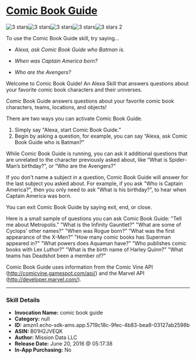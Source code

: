# [Comic Book Guide](http://alexa.amazon.com/#skills/amzn1.echo-sdk-ams.app.5719c18c-9fec-4b83-bea8-03127ab2598b)
![3 stars](../../images/ic_star_black_18dp_1x.png)![3 stars](../../images/ic_star_black_18dp_1x.png)![3 stars](../../images/ic_star_black_18dp_1x.png)![3 stars](../../images/ic_star_border_black_18dp_1x.png)![3 stars](../../images/ic_star_border_black_18dp_1x.png) 2

To use the Comic Book Guide skill, try saying...

* *Alexa, ask Comic Book Guide who Batman is.*

* *When was Captain America born?*

* *Who are the Avengers?*

Welcome to Comic Book Guide! An Alexa Skill that answers questions about your favorite comic book characters and their universes. 

Comic Book Guide answers questions about your favorite comic book characters, teams, locations, and objects!

There are two ways you can activate Comic Book Guide.
1) Simply say "Alexa, start Comic Book Guide.”
2) Begin by asking a question, for example, you can say “Alexa, ask Comic Book Guide who is Batman?” 

While Comic Book Guide is running, you can ask it additional questions that are unrelated to the character previously asked about, like “What is Spider-Man’s birthday?”, or “Who are the Avengers?”

If you don't name a subject in a question, Comic Book Guide will answer for the last subject you asked about. For example, if you ask "Who is Captain America?", then you only need to ask "What is his birthday?", to hear when Captain America was born. 

You can exit Comic Book Guide by saying exit, end, or close.

Here is a small sample of questions you can ask Comic Book Guide:
"Tell me about Metropolis."
"What is the Infinity Gauntlet?"
"What are some of Cyclops' other names?"
"When was Rogue born?"
"What was the first appearance of the X-Men?"
"How many comic books has Superman appeared in?"
"What powers does Aquaman have?"
"Who publishes comic books with Lex Luthor?"
"What is the birth name of Harley Quinn?"
"What teams has Deadshot been a member of?"

Comic Book Guide uses information from the Comic Vine API (http://comicvine.gamespot.com/api/) and the Marvel API (http://developer.marvel.com/).

***

### Skill Details

* **Invocation Name:** comic book guide
* **Category:** null
* **ID:** amzn1.echo-sdk-ams.app.5719c18c-9fec-4b83-bea8-03127ab2598b
* **ASIN:** B01H2JVEQK
* **Author:** Mission Data LLC
* **Release Date:** June 20, 2016 @ 05:17:38
* **In-App Purchasing:** No
